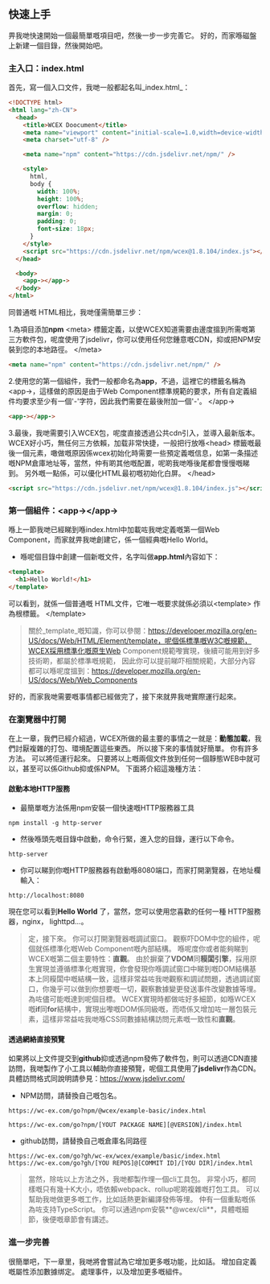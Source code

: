 <!--DESC: {"icon":"sports_score"} -->

## 快速上手

畀我哋快速開始一個最簡單嘅項目吧，然後一步一步完善它。 好的，而家喺磁盤上新建一個目錄，然後開始吧。

### 主入口：index.html

首先，寫一個入口文件，我哋一般都起名叫_index.html_：

```html
<!DOCTYPE html>
<html lang="zh-CN">
  <head>
    <title>WCEX Doocument</title>
    <meta name="viewport" content="initial-scale=1.0,width=device-width" />
    <meta charset="utf-8" />

    <meta name="npm" content="https://cdn.jsdelivr.net/npm/" />

    <style>
      html,
      body {
        width: 100%;
        height: 100%;
        overflow: hidden;
        margin: 0;
        padding: 0;
        font-size: 18px;
      }
    </style>
    <script src="https://cdn.jsdelivr.net/npm/wcex@1.8.104/index.js"></script>
  </head>

  <body>
    <app-></app->
  </body>
</html>
```

同普通嘅 HTML相比，我哋僅需簡單三步：

1.為項目添加**npm** \<meta\> 標籤定義，以使WCEX知道需要由邊度搵到所需嘅第三方軟件包，呢度使用了jsdelivr，你可以使用任何您鍾意嘅CDN，抑或把NPM安裝到您的本地路徑。 </meta\>

```html
<meta name="npm" content="https://cdn.jsdelivr.net/npm/" />
```

2.使用您的第一個組件，我們一般都命名為**app**，不過，這裡它的標籤名稱為\<app-\>，這樣做的原因是由于Web Component標準規範的要求，所有自定義組件均要求至少有一個'-'字符，因此我們需要在最後附加一個'-'。 </app-\>

```html
<app-></app->
```

3.最後，我哋需要引入WCEX包，呢度直接透過公共cdn引入，並導入最新版本。 WCEX好小巧，無任何三方依賴，加载非常快捷，一般把行放喺\<head\> 標籤嘅最後一個元素，噉做嘅原因係wcex初始化時需要一些預定義嘅信息，如第一条描述嘅NPM倉庫地址等，當然，仲有啲其他嘅配置，呢啲我哋喺後尾都會慢慢嘅睇到。 另外嘅一點係，可以優化HTML最初嘅初始化白屏。 </head\>

```html
<script src="https://cdn.jsdelivr.net/npm/wcex@1.8.104/index.js"></script>
```

### 第一個組件：**\<app-\>**</app-\>

喺上一節我哋已經睇到喺index.html中加載咗我哋定義嘅第一個Web Component，而家就畀我哋創建它，係一個經典嘅Hello World。

- 喺呢個目錄中創建一個新嘅文件，名字叫做**app.html**內容如下：

```html
<template>
  <h1>Hello World!</h1>
</template>
```

可以看到，就係一個普通嘅 HTML文件，它唯一嘅要求就係必須以\<template\> 作為根標籤。 </template\>

> 關於_template_嘅知識，你可以參閱：https://developer.mozilla.org/en-US/docs/Web/HTML/Element/template，呢個係標準嘅W3C嘅規範，WCEX採用標準化嘅原生Web Component規範嚟實現，後續可能用到好多技術啲，都屬於標準嘅規範， 因此你可以提前睇吓相關規範，大部分內容都可以喺呢度搵到：https://developer.mozilla.org/en-US/docs/Web/Web_Components

好的，而家我哋需要嘅事情都已經做完了，接下來就畀我哋實際運行起來。

### 在瀏覽器中打開

在上一章，我們已經介紹過，WCEX所做的最主要的事情之一就是：**動態加載**，我們討厭複雜的打包、環境配置這些東西。 所以接下來的事情就好簡單。 你有許多方法。 可以將佢運行起來。 只要將以上嘅兩個文件放到任何一個靜態WEB中就可以，甚至可以係Github抑或係NPM。 下面將介紹這幾種方法：

#### 啟動本地HTTP服務

- 最簡單嘅方法係用npm安裝一個快速嘅HTTP服務器工具

```shell
npm install -g http-server
```

- 然後喺頭先嘅目錄中啟動，命令行緊，進入您的目錄，運行以下命令。

```shell
http-server
```

- 你可以睇到你嘅HTTP服務器有啟動喺8080端口，而家打開瀏覽器，在地址欄輸入：

```
http://localhost:8080
```

現在您可以看到**Hello World** 了，當然，您可以使用您喜歡的任何一種 HTTP服務器，nginx， lighttpd...。

> 定，接下來。 你可以打開瀏覽器嘅調試窗口。 觀察吓DOM中您的組件，呢個就係標準化嘅Web Component嘅內部結構。 喺呢度你或者能夠睇到WCEX嘅第二個主要特性：**直觀**。 由於摒棄了**VDOM**同**糢闆引擎**，採用原生實現並遵循標準化嘅實現，你會發現你喺調試窗口中睇到嘅DOM結構基本上同糢闆中嘅結構一致，這樣非常益咗我哋觀察和調試問題，透過調試窗口，你幾乎可以做到你想要嘅一切，觀察數據變更發送事件改變數據等埋。 為咗儘可能嘅達到呢個目標。 WCEX實現時都做咗好多細節，如喺WCEX嘅**if**同**for**結構中，實現出嚟嘅DOM係同級嘅，而唔係又增加咗一層包裝元素，這樣非常益咗我哋喺CSS同數據結構訪問元素嘅一致性和**直觀**。

#### 透過網絡直接預覽

如果將以上文件提交到**github**抑或透過npm發佈了軟件包，則可以透過CDN直接訪問，我哋製作了小工具以輔助你直接預覽，呢個工具使用了**jsdelivr**作為CDN。
具體訪問格式同說明請參見：https://www.jsdelivr.com/

- NPM訪問，請替換自己嘅包名。

```
https://wc-ex.com/go?npm/@wcex/example-basic/index.html

https://wc-ex.com/go?npm/[YOUT PACKAGE NAME][@VERSION]/index.html

```

- github訪問，請替換自己嘅倉庫名同路徑

```
https://wc-ex.com/go?gh/wc-ex/wcex/example/basic/index.html
https://wc-ex.com/go?gh/[YOU REPOS]@[COMMIT ID]/[YOU DIR]/index.html
```

> 當然，除咗以上方法之外，我哋都製作埋一個cli工具包。 非常小巧，都同樣嘅只有幾十K大小，唔依賴webpack、rollup呢啲複雜嘅打包工具。 可以幫助我哋做更多嘅工作，比如話熱更新編譯發佈等埋。 仲有一個重點嘅係為咗支持TypeScript。 你可以通過npm安裝**@wcex/cli**，具體嘅細節，後便嘅章節會有講述。

### 進一步完善

很簡單吧，下一章里，我哋將會嘗試為它增加更多嘅功能，比如話。 增加自定義嘅屬性添加數據绑定。 處理事件，以及增加更多嘅組件。
